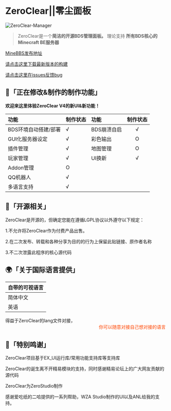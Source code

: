
# ZeroClear||零尘面板

![ZeroClear-Manager](https://socialify.git.ci/Litezero/ZeroClear-Manager/image?description=1&descriptionEditable=%E6%96%B0%E6%97%B6%E4%BB%A3BDS%E6%9C%8D%E5%8A%A1%E5%99%A8%E7%AE%A1%E7%90%86%E9%9D%A2%E6%9D%BF&font=Raleway&forks=1&issues=1&language=1&logo=https%3A%2F%2Fs1.ax1x.com%2F2022%2F11%2F11%2FzCmh0e.png&name=1&pattern=Floating%20Cogs&pulls=1&stargazers=1&theme=Light)

>ZeroClear是一个**简洁的开源BDS管理面板。** 理论支持 **所有BDS核心的Minecraft BE服务器**

[MineBBS发布地址](https://www.minebbs.com/resources/zeroclear.1820/)

[请点击这里下载最新版本的构建](https://github.com/Litezero/ZeroClear-Manager/releases)

[请点击这里在issues反馈bug](https://github.com/Litezero/ZeroClear-Manager/issues)

## 🏹「正在修改&制作的制作功能」
**欢迎来这里体验ZeroClear V4的新UI&新功能！**


|   功能 | 制作状态 |  功能 | 制作状态 |
| :-- | :---- | :---- | :----: |
| BDS环境自动搭建/部署 |  √ |BDS崩溃自启| √
| GUI化服务器设定 |  √ |彩色输出|O  
| 插件管理 |  √  |地图管理  |O 
| 玩家管理  |   √ |UI换新|√
| Addon管理  |   O|
| QQ机器人  |   √ |
| 多语言支持  |   √ |

## 🌆「开源相关」

ZeroClear是开源的，但确定您能在遵循LGPL协议以外遵守以下规定：

1.不允许将ZeroClear作为付费产品出售。

2.在二次发布、转载和各种分享为目的的行为上保留此贴链接、原作者名称

3.不二次泄露此程序的核心源代码
## 🌍「关于国际语言提供」
|   自带的可视语言 |
| :-- |
| 简体中文 |
| 英语 | 

得益于ZeroClear的lang文件对接，
<span style="display:block;text-align:right;color:orangered;">你可以随意对接自己想对接的语言</span>

## 💎「特别鸣谢」
ZeroClear项目基于EX_UI运行库/常用功能支持库等支持库

ZeroClear的诞生离不开精易模块的支持，同时感谢精易论坛上的广大网友贡献的源代码

ZeroClear为ZeroStudio制作

感谢爱吃纸的二哈提供的一系列帮助，WZA Studio制作的UI以及ANL给我的支持。
